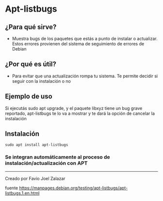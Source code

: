 # Apt-listbugs

## ¿Para qué sirve?

- Muestra bugs de los paquetes que estás a punto de instalar o actualizar. Estos errores provienen del sistema de seguimiento de errores de Debian

## ¿Por qué es útil?

- Para evitar que una actualización rompa tu sistema. Te permite decidir si seguir con la instalación o no

## Ejemplo de uso
Si ejecutás sudo apt upgrade, y el paquete libxyz tiene un bug grave reportado, apt-listbugs te lo va a mostrar y te dará la opción de cancelar la instalación


## Instalación

`sudo apt install apt-listbugs`

### Se integran automáticamente al proceso de instalación/actualización con APT 

---

Creado por Favio Joel Zalazar

fuente https://manpages.debian.org/testing/apt-listbugs/apt-listbugs.1.en.html
